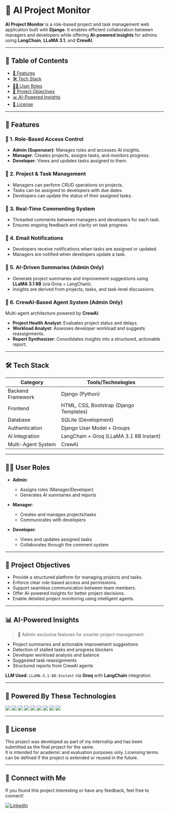 # 🧠 AI Project Monitor

**AI Project Monitor** is a role-based project and task management web application built with **Django**. It enables efficient collaboration between managers and developers while offering **AI-powered insights** for admins using **LangChain**, **LLaMA 3.1**, and **CrewAI**.

---

## 📌 Table of Contents

- [🚀 Features](#-features)
- [🛠️ Tech Stack](#️-tech-stack)
- [🧑‍💼 User Roles](#-user-roles)
- [🎯 Project Objectives](#-project-objectives)
- [📊 AI-Powered Insights](#-ai-powered-insights)
- [📄 License](#-license)

---

## 🚀 Features

### 🔐 1. Role-Based Access Control

- **Admin (Superuser)**: Manages roles and accesses AI insights.
- **Manager**: Creates projects, assigns tasks, and monitors progress.
- **Developer**: Views and updates tasks assigned to them.

### 📁 2. Project & Task Management

- Managers can perform CRUD operations on projects.
- Tasks can be assigned to developers with due dates.
- Developers can update the status of their assigned tasks.

### 💬 3. Real-Time Commenting System

- Threaded comments between managers and developers for each task.
- Ensures ongoing feedback and clarity on task progress.

### 📧 4. Email Notifications

- Developers receive notifications when tasks are assigned or updated.
- Managers are notified when developers update a task.

### 🤖 5. AI-Driven Summaries (Admin Only)

- Generate project summaries and improvement suggestions using **LLaMA 3.1 8B** (via Groq + LangChain).
- Insights are derived from projects, tasks, and task-level discussions.

### 🧩 6. CrewAI-Based Agent System (Admin Only)

Multi-agent architecture powered by **CrewAI**:

- **Project Health Analyst**: Evaluates project status and delays.
- **Workload Analyst**: Assesses developer workload and suggests reassignments.
- **Report Synthesizer**: Consolidates insights into a structured, actionable report.

---

## 🛠️ Tech Stack

| Category             | Tools/Technologies                                 |
|----------------------|----------------------------------------------------|
| Backend Framework    | Django (Python)                                    |
| Frontend             | HTML, CSS, Bootstrap (Django Templates)            |
| Database             | SQLite (Development)                               |
| Authentication       | Django User Model + Groups                         |
| AI Integration       | LangChain + Groq (LLaMA 3.1 8B Instant)             |
| Multi-Agent System   | CrewAI                                              |

---

## 🧑‍💼 User Roles

- **Admin**:
  - Assigns roles (Manager/Developer)
  - Generates AI summaries and reports

- **Manager**:
  - Creates and manages projects/tasks
  - Communicates with developers

- **Developer**:
  - Views and updates assigned tasks
  - Collaborates through the comment system

---

## 🎯 Project Objectives

- Provide a structured platform for managing projects and tasks.
- Enforce clear role-based access and permissions.
- Support seamless communication between team members.
- Offer AI-powered insights for better project decisions.
- Enable detailed project monitoring using intelligent agents.

---

## 📊 AI-Powered Insights

> 🧠 Admin-exclusive features for smarter project management:

- Project summaries and actionable improvement suggestions
- Detection of stalled tasks and progress blockers
- Developer workload analysis and balance
- Suggested task reassignments
- Structured reports from CrewAI agents

**LLM Used**: `LLaMA-3.1-8B-Instant` via **Groq** with **LangChain** integration

---

## 🚀 Powered By These Technologies

<p align="left">
  <img src="https://img.shields.io/badge/Django-092E20?style=for-the-badge&logo=django&logoColor=white" />
  <img src="https://img.shields.io/badge/Python-3670A0?style=for-the-badge&logo=python&logoColor=white" />
  <img src="https://img.shields.io/badge/HTML5-E34F26?style=for-the-badge&logo=html5&logoColor=white" />
  <img src="https://img.shields.io/badge/CSS3-1572B6?style=for-the-badge&logo=css3&logoColor=white" />
  <img src="https://img.shields.io/badge/Bootstrap-7952B3?style=for-the-badge&logo=bootstrap&logoColor=white" />
  <img src="https://img.shields.io/badge/SQLite-003B57?style=for-the-badge&logo=sqlite&logoColor=white" />
  <img src="https://img.shields.io/badge/LangChain-black?style=for-the-badge" />
  <img src="https://img.shields.io/badge/Groq-FF6B6B?style=for-the-badge" />
  <img src="https://img.shields.io/badge/CrewAI-purple?style=for-the-badge" />
</p>


---

## 📄 License

This project was developed as part of my internship and has been submitted as the final project for the same.  
It is intended for academic and evaluation purposes only. Licensing terms can be defined if the project is extended or reused in the future.

---

## 🤝 Connect with Me

If you found this project interesting or have any feedback, feel free to connect!

[![LinkedIn](https://img.shields.io/badge/LinkedIn-0A66C2?style=for-the-badge&logo=linkedin&logoColor=white)](https://www.linkedin.com/in/athulkrishnan-h)



